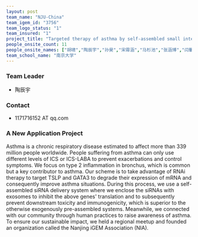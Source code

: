 ```yaml
---
layout: post
team_name: "NJU-China"
team_igem_id: "3756"
team_logo_status: "1"
team_insured: "1"
project_title: "Targeted therapy of asthma by self-assembled small interfering RNA *in vivo*"
people_onsite_count: 11
people_onsite_names: ["胡啸","陶辰宇","孙昊","宋霄涵","马杉池","张涵博","闫馨文","邱意","倪天翊","严玉","吕静雯"]
team_school_name: "南京大学"
---
```



### Team Leader
* 陶辰宇

### Contact
* 1171716152 AT qq.com

### A New Application Project

Asthma is a chronic respiratory disease estimated to affect more than 339 million people worldwide. People suffering from asthma can only use different levels of ICS or ICS-LABA to prevent exacerbations and control symptoms. We focus on type 2 inflammation in bronchus, which is common but a key contributor to asthma. Our scheme is to take advantage of RNAi therapy to target TSLP and GATA3 to degrade their expression of mRNA and consequently improve asthma situations. During this process, we use a self-assembled siRNA delivery system where we enclose the siRNAs with exosomes to inhibit the above genes' translation and to subsequently prevent downstream toxicity and immunogenicity, which is superior to the otherwise exogenously pre-assembled systems. Meanwhile, we connected with our community through human practices to raise awareness of asthma. To ensure our sustainable impact, we held a regional meetup and founded an organization called the Nanjing iGEM Association (NIA).
